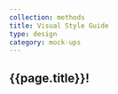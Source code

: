 ```yaml
---
collection: methods
title: Visual Style Guide
type: design
category: mock-ups
---
```


## {{page.title}}!